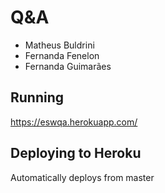 # Q&A

 - Matheus Buldrini
 - Fernanda Fenelon
 - Fernanda Guimarães

## Running

https://eswqa.herokuapp.com/

## Deploying to Heroku
Automatically deploys from master
